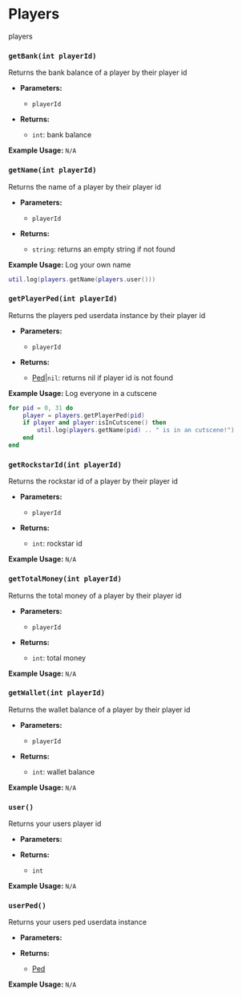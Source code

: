 # Players
players

### `getBank(int playerId)`

Returns the bank balance of a player by their player id

- **Parameters:**
    - `playerId`

- **Returns:**
    - `int`: bank balance

**Example Usage:**
`N/A`

### `getName(int playerId)`

Returns the name of a player by their player id

- **Parameters:**
    - `playerId`

- **Returns:**
    - `string`: returns an empty string if not found

**Example Usage:**
Log your own name
```lua
util.log(players.getName(players.user()))
```

### `getPlayerPed(int playerId)`

Returns the players ped userdata instance by their player id

- **Parameters:**
    - `playerId`

- **Returns:**
    - [Ped](../Types/ped.md)|`nil`: returns nil if player id is not found

**Example Usage:**
Log everyone in a cutscene
```lua
for pid = 0, 31 do
	player = players.getPlayerPed(pid)
	if player and player:isInCutscene() then
        util.log(players.getName(pid) .. " is in an cutscene!")
    end
end
```

### `getRockstarId(int playerId)`

Returns the rockstar id of a player by their player id

- **Parameters:**
    - `playerId`

- **Returns:**
    - `int`: rockstar id

**Example Usage:**
`N/A`

### `getTotalMoney(int playerId)`

Returns the total money of a player by their player id

- **Parameters:**
    - `playerId`

- **Returns:**
    - `int`: total money

**Example Usage:**
`N/A`

### `getWallet(int playerId)`

Returns the wallet balance of a player by their player id

- **Parameters:**
    - `playerId`

- **Returns:**
    - `int`: wallet balance

**Example Usage:**
`N/A`

### `user()`

Returns your users player id

- **Parameters:**

- **Returns:**
    - `int`

**Example Usage:**
`N/A`

### `userPed()`

Returns your users ped userdata instance

- **Parameters:**

- **Returns:**
    - [Ped](../Types/ped.md)

**Example Usage:**
`N/A`